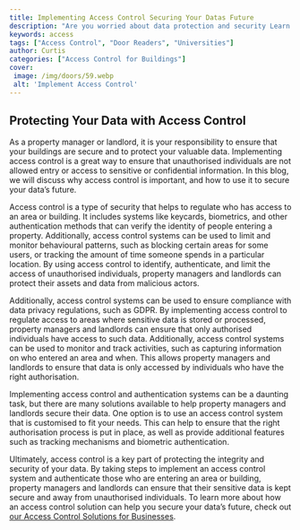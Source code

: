 ```yaml
---
title: Implementing Access Control Securing Your Datas Future
description: "Are you worried about data protection and security Learn how and why to implement an effective Access Control system to ensure the safe handling of your information Explore security measures and best practices for securing data today"
keywords: access
tags: ["Access Control", "Door Readers", "Universities"]
author: Curtis
categories: ["Access Control for Buildings"]
cover: 
 image: /img/doors/59.webp
 alt: 'Implement Access Control'
---
```

## Protecting Your Data with Access Control

As a property manager or landlord, it is your responsibility to ensure that your buildings are secure and to protect your valuable data. Implementing access control is a great way to ensure that unauthorised individuals are not allowed entry or access to sensitive or confidential information. In this blog, we will discuss why access control is important, and how to use it to secure your data’s future.

Access control is a type of security that helps to regulate who has access to an area or building. It includes systems like keycards, biometrics, and other authentication methods that can verify the identity of people entering a property. Additionally, access control systems can be used to limit and monitor behavioural patterns, such as blocking certain areas for some users, or tracking the amount of time someone spends in a particular location. By using access control to identify, authenticate, and limit the access of unauthorised individuals, property managers and landlords can protect their assets and data from malicious actors.

Additionally, access control systems can be used to ensure compliance with data privacy regulations, such as GDPR. By implementing access control to regulate access to areas where sensitive data is stored or processed, property managers and landlords can ensure that only authorised individuals have access to such data. Additionally, access control systems can be used to monitor and track activities, such as capturing information on who entered an area and when. This allows property managers and landlords to ensure that data is only accessed by individuals who have the right authorisation.

Implementing access control and authentication systems can be a daunting task, but there are many solutions available to help property managers and landlords secure their data. One option is to use an access control system that is customised to fit your needs. This can help to ensure that the right authorisation process is put in place, as well as provide additional features such as tracking mechanisms and biometric authentication.

Ultimately, access control is a key part of protecting the integrity and security of your data. By taking steps to implement an access control system and authenticate those who are entering an area or building, property managers and landlords can ensure that their sensitive data is kept secure and away from unauthorised individuals. To learn more about how an access control solution can help you secure your data’s future, check out [our Access Control Solutions for Businesses](/access-control).
